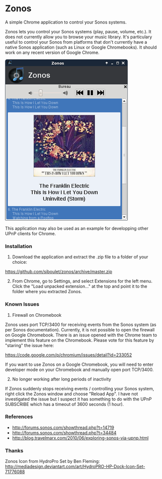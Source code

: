 Zonos
=====

A simple Chrome application to control your Sonos systems.

Zonos lets you control your Sonos systems (play, pause, volume, etc.). It does not currently allow
you to browse your music library. It's particulary useful to control your Sonos from platforms
that don't currently have a native Sonos application (such as Linux or Google Chromebooks). It
should work on any recent version of Google Chrome.

![Zonos](/screenshot.png?raw=true)

This application may also be used as an example for developping other UPnP clients for Chrome.

### Installation

1. Download the application and extract the .zip file to a folder of your choice:

 https://github.com/siboulet/zonos/archive/master.zip

2. From Chrome, go to Settings, and select Extensions for the left menu. Click the "Load unpacked
extension..." at the top and point it to the folder where you extracted Zonos.

### Known Issues

1. Firewall on Chromebook

 Zonos uses port TCP/3400 for receiving events from the Sonos system (as per Sonos documentation).
 Currently, it is not possible to open the firewall on Google Chromebook. There is an issue opened
 with the Chrome team to implement this feature on the Chromebook. Please vote for this feature by
 "staring" the issue here:

 https://code.google.com/p/chromium/issues/detail?id=233052

 If you want to use Zonos on a Google Chromebook, you will need to enter developer mode on your
 Chromebook and manually open port TCP/3400.

2. No longer working after long periods of inactivity

 If Zonos suddenly stops receiving events / controlling your Sonos system, right click the Zonos
 window and choose "Reload App". I have not investigated the issue but I suspect it has something
 to do with the UPnP SUBSCRIBE which has a timeout of 3600 seconds (1 hour).

### References

* http://forums.sonos.com/showthread.php?t=14719
* http://forums.sonos.com/showthread.php?t=34484
* http://blog.travelmarx.com/2010/06/exploring-sonos-via-upnp.html

### Thanks
Zonos Icon from HydroPro Set by Ben Fleming: http://mediadesign.deviantart.com/art/HydroPRO-HP-Dock-Icon-Set-71776088
